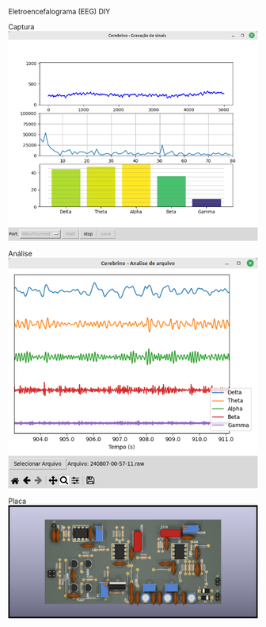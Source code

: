 Eletroencefalograma (EEG) DIY

Captura
![Captura](captura.png)

Análise
![Análise](analise.png)

Placa
![Placa](placa.png)

